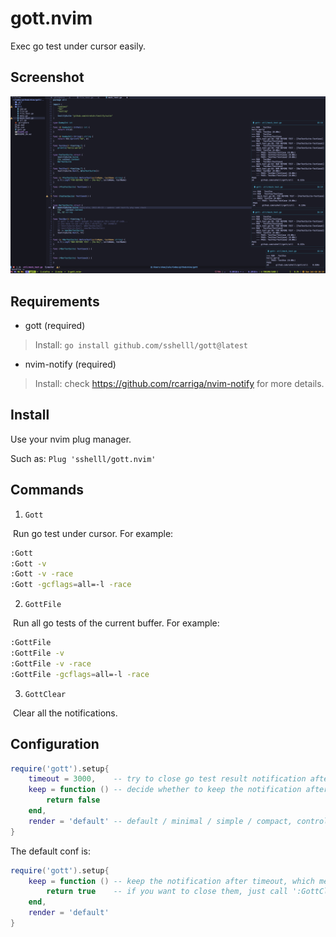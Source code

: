 # gott.nvim

Exec go test under cursor easily.



## Screenshot

![](./img/demo.jpg)



## Requirements

- gott (required)

> Install: `go install github.com/sshelll/gott@latest `

- nvim-notify (required)

> Install: check https://github.com/rcarriga/nvim-notify for more details.



## Install

Use your nvim plug manager.

Such as: `Plug 'sshelll/gott.nvim'`



## Commands

1. `Gott`

​	Run go test under cursor. For example:

```sh
:Gott
:Gott -v
:Gott -v -race
:Gott -gcflags=all=-l -race
```

2. `GottFile`

​	Run all go tests of the current buffer. For example:

```sh
:GottFile
:GottFile -v
:GottFile -v -race
:GottFile -gcflags=all=-l -race
```

3. `GottClear`

​	Clear all the notifications.



## Configuration

```lua
require('gott').setup{
  	timeout = 3000,    -- try to close go test result notification after 3s.
    keep = function () -- decide whether to keep the notification after timeout(3s).
        return false
    end,
  	render = 'default' -- default / minimal / simple / compact, controls the notification style.
}
```

The default conf is:

```lua
require('gott').setup{
    keep = function () -- keep the notification after timeout, which means the notification window will not be closed.
        return true    -- if you want to close them, just call ':GottClear'.
    end,
  	render = 'default'
}
```

